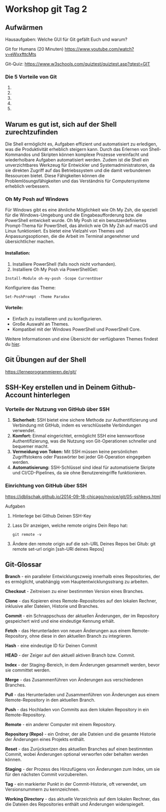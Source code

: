 # Workshop git Tag 2


## Aufwärmen

Hausaufgaben: Welche GUI für Git gefällt Euch und warum?

Git for Humans (20 Minuten) https://www.youtube.com/watch?v=eWxxfttcMts

Git-Quiz: https://www.w3schools.com/quiztest/quiztest.asp?qtest=GIT

### Die 5 Vorteile von Git

1.

2.

3.

4.

5.

## Warum es gut ist, sich auf der Shell zurechtzufinden

Die Shell ermöglicht es, Aufgaben effizient und automatisiert zu erledigen, was die Produktivität erheblich steigern kann. Durch das Erlernen von Shell-Kommandos und Skripten können komplexe Prozesse vereinfacht und wiederholbare Aufgaben automatisiert werden. Zudem ist die Shell ein unverzichtbares Werkzeug für Entwickler und Systemadministratoren, da sie direkten Zugriff auf das Betriebssystem und die damit verbundenen Ressourcen bietet. Diese Fähigkeiten können die Problemlösungsfähigkeiten und das Verständnis für Computersysteme erheblich verbessern.

### Oh My Posh auf Windows

Für Windows gibt es eine ähnliche Möglichkeit wie Oh My Zsh, die speziell für die Windows-Umgebung und die Eingabeaufforderung bzw. die PowerShell entwickelt wurde. Oh My Posh ist ein benutzerdefiniertes Prompt-Thema für PowerShell, das ähnlich wie Oh My Zsh auf macOS und Linux funktioniert. Es bietet eine Vielzahl von Themes und Anpassungsoptionen, die die Arbeit im Terminal angenehmer und übersichtlicher machen.

#### Installation:

1.  Installiere PowerShell (falls noch nicht vorhanden).
2.  Installiere Oh My Posh via PowerShellGet:

```
Install-Module oh-my-posh -Scope CurrentUser
```

Konfiguriere das Theme:

```
Set-PoshPrompt -Theme Paradox
```

#### Vorteile:

-   Einfach zu installieren und zu konfigurieren.
-   Große Auswahl an Themes.
-   Kompatibel mit der Windows PowerShell und PowerShell Core.

Weitere Informationen und eine Übersicht der verfügbaren Themes findest du [hier](https://ohmyposh.dev/docs/themes).



## Git Übungen auf der Shell

https://lerneprogrammieren.de/git/



## SSH-Key erstellen und in Deinem Github-Account hinterlegen

### Vorteile der Nutzung von GitHub über SSH

1.  **Sicherheit:** SSH bietet eine sichere Methode zur Authentifizierung und Verbindung mit GitHub, indem es verschlüsselte Verbindungen verwendet.
2.  **Komfort:** Einmal eingerichtet, ermöglicht SSH eine kennwortlose Authentifizierung, was die Nutzung von Git-Operationen schneller und bequemer macht.
3.  **Vermeidung von Token:** Mit SSH müssen keine persönlichen Zugriffstokens oder Passwörter bei jeder Git-Operation eingegeben werden.
4.  **Automatisierung:** SSH-Schlüssel sind ideal für automatisierte Skripte und CI/CD-Pipelines, da sie ohne Benutzereingriffe funktionieren.

### Einrichtung von GitHub über SSH

https://jdblischak.github.io/2014-09-18-chicago/novice/git/05-sshkeys.html

Aufgaben

1.   Hinterlege bei Github Deinen SSH-Key

2.   Lass Dir anzeigen, welche remote origins Dein Repo hat: 

     `git remote -v`

3.   Ändere den remote origin auf die ssh-URL Deines Repos bei Gitub: git remote set-url origin [ssh-URl deines Repos]





## Git-Glossar

**Branch** - ein paralleler Entwicklungszweig innerhalb eines Repositories, der es ermöglicht, unabhängig vom Hauptentwicklungsstrang zu arbeiten.

**Checkout** - Zeitreisen zu einer bestimmten Version eines Branches.

**Clone** - das Kopieren eines Remote-Repositories auf den lokalen Rechner, inklusive aller Dateien, Historie und Branches.

**Commit** - ein Schnappschuss der aktuellen Änderungen, der im Repository gespeichert wird und eine eindeutige Kennung erhält.

**Fetch** - das Herunterladen von neuen Änderungen aus einem Remote-Repository, ohne diese in den aktuellen Branch zu integrieren.

**Hash** - eine eindeutige ID für Deinen Commit

**HEAD** - der Zeiger auf den aktuell aktiven Branch bzw. Commit.

**Index** - der Staging-Bereich, in dem Änderungen gesammelt werden, bevor sie committet werden.

**Merge** - das Zusammenführen von Änderungen aus verschiedenen Branches.

**Pull** - das Herunterladen und Zusammenführen von Änderungen aus einem Remote-Repository in den aktuellen Branch.

**Push** - das Hochladen von Commits aus dem lokalen Repository in ein Remote-Repository.

**Remote** - ein anderer Computer mit einem Repository.

**Repository (Repo)** - ein Ordner, der alle Dateien und die gesamte Historie der Änderungen eines Projekts enthält.

**Reset** - das Zurücksetzen des aktuellen Branches auf einen bestimmten Commit, wobei Änderungen optional verworfen oder behalten werden können.

**Staging** - der Prozess des Hinzufügens von Änderungen zum Index, um sie für den nächsten Commit vorzubereiten.

**Tag** - ein markierter Punkt in der Commit-Historie, oft verwendet, um Versionsnummern zu kennzeichnen.

**Working Directory** - das aktuelle Verzeichnis auf dem lokalen Rechner, das die Dateien des Repositories enthält und Änderungen widerspiegelt.
